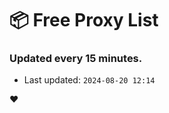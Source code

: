 # :package: Free Proxy List
### Updated every 15 minutes.

- Last updated: `2024-08-20 12:14`

:heart:
